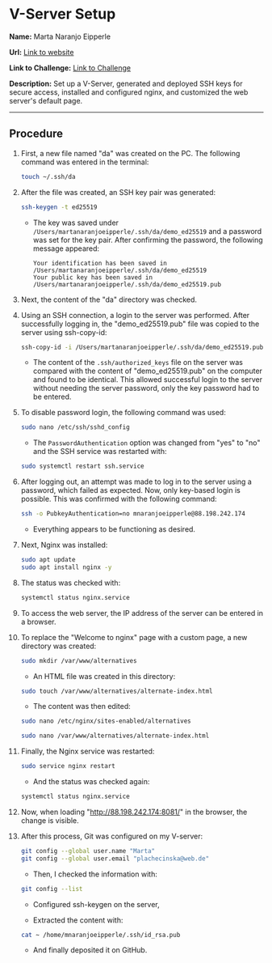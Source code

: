 # V-Server Setup

**Name:** Marta Naranjo Eipperle

**Url:** [Link to website](http://88.198.242.174:8081/)

**Link to Challenge:** [Link to Challenge](VServer_Checklist.pdf)

**Description:** Set up a V-Server, generated and deployed SSH keys for secure access, installed and configured nginx, and customized the web server's default page.

---

## Procedure

1. First, a new file named "da" was created on the PC. The following command was entered in the terminal:
    ```bash
    touch ~/.ssh/da
    ```

2. After the file was created, an SSH key pair was generated:
    ```bash
    ssh-keygen -t ed25519
    ```

    - The key was saved under `/Users/martanaranjoeipperle/.ssh/da/demo_ed25519` and a password was set for the key pair. After confirming the password, the following message appeared:
    
        ```
        Your identification has been saved in /Users/martanaranjoeipperle/.ssh/da/demo_ed25519
        Your public key has been saved in /Users/martanaranjoeipperle/.ssh/da/demo_ed25519.pub
        ```

3. Next, the content of the "da" directory was checked.

4. Using an SSH connection, a login to the server was performed. After successfully logging in, the "demo_ed25519.pub" file was copied to the server using ssh-copy-id:
    ```bash
    ssh-copy-id -i /Users/martanaranjoeipperle/.ssh/da/demo_ed25519.pub mnaranjoeipperle@88.198.242.174
    ```

    - The content of the `.ssh/authorized_keys` file on the server was compared with the content of "demo_ed25519.pub" on the computer and found to be identical. This allowed successful login to the server without needing the server password, only the key password had to be entered.

5. To disable password login, the following command was used:
    ```bash
    sudo nano /etc/ssh/sshd_config
    ```
    - The `PasswordAuthentication` option was changed from "yes" to "no" and the SSH service was restarted with:
    ```bash
    sudo systemctl restart ssh.service
    ```

6. After logging out, an attempt was made to log in to the server using a password, which failed as expected. Now, only key-based login is possible. This was confirmed with the following command:
    ```bash
    ssh -o PubkeyAuthentication=no mnaranjoeipperle@88.198.242.174
    ```
    - Everything appears to be functioning as desired.

7. Next, Nginx was installed:
    ```bash
    sudo apt update
    sudo apt install nginx -y
    ```

8. The status was checked with:
    ```bash
    systemctl status nginx.service
    ```

9. To access the web server, the IP address of the server can be entered in a browser.

10. To replace the "Welcome to nginx" page with a custom page, a new directory was created:
    ```bash
    sudo mkdir /var/www/alternatives
    ```
    - An HTML file was created in this directory:
    ```bash
    sudo touch /var/www/alternatives/alternate-index.html
    ```
    - The content was then edited:
    ```bash
    sudo nano /etc/nginx/sites-enabled/alternatives
    ```
    ```bash
    sudo nano /var/www/alternatives/alternate-index.html
    ```

11. Finally, the Nginx service was restarted:
    ```bash
    sudo service nginx restart
    ```
    - And the status was checked again:
    ```bash
    systemctl status nginx.service
    ```

12. Now, when loading "http://88.198.242.174:8081/" in the browser, the change is visible.

13. After this process, Git was configured on my V-server:
    ```bash
    git config --global user.name "Marta"
    git config --global user.email "plachecinska@web.de"
    ```

    - Then, I checked the information with:
    ```bash
    git config --list
    ```
    
    - Configured ssh-keygen on the server,
    
    - Extracted the content with:
    ```bash
    cat ~ /home/mnaranjoeipperle/.ssh/id_rsa.pub
    ```
    
    - And finally deposited it on GitHub.
